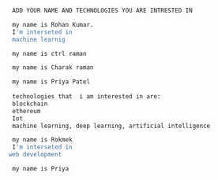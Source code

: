 ```bash
  ADD YOUR NAME AND TECHNOLOGIES YOU ARE INTRESTED IN 
```

```bash
  my name is Rohan Kumar. 
  I'm interseted in 
  machine learnig
```
```bash
  my name is ctrl raman
```

```bash
  my name is Charak raman
```

```bash
  my name is Priya Patel
  
  technologies that  i am interested in are:
  blockchain
  ethereum
  Iot
  machine learning, deep learning, artificial intelligence
```
```bash
  my name is Rokmek 
  I'm interseted in 
 web development
```
```bash
  my name is Priya
```
